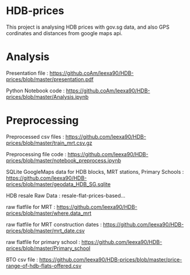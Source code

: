 # HDB-prices

This project is analysing HDB prices with gov.sg data, and also GPS cordinates and distances from google maps api. 

# Analysis

Presentation file : https://github.coAm/leexa90/HDB-prices/blob/master/presentation.pdf

Python Notebook code : https://github.coAm/leexa90/HDB-prices/blob/master/Analysis.ipynb

# Preprocessing

Preprocessed csv files : https://github.com/leexa90/HDB-prices/blob/master/train_mrt.csv.gz

Preprocessing file code : https://github.com/leexa90/HDB-prices/blob/master/notebook_preprocess.ipynb

SQLite GoogleMaps data for HDB blocks, MRT stations, Primary Schools : https://github.com/leexa90/HDB-prices/blob/master/geodata_HDB_SG.sqlite

HDB resale Raw Data : resale-flat-prices-based...

raw flatfile for MRT : https://github.com/leexa90/HDB-prices/blob/master/where.data_mrt

raw flatfile for MRT construction dates : https://github.com/leexa90/HDB-prices/blob/master/mrt_date.csv

raw flatfile for primary school : https://github.com/leexa90/HDB-prices/blob/master/Primary_school

BTO csv file : https://github.com/leexa90/HDB-prices/blob/master/price-range-of-hdb-flats-offered.csv


